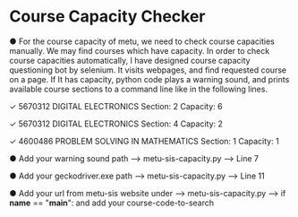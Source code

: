 # Course Capacity Checker

● For the course capacity of metu, we need to check course capacities manually. We may find courses which have capacity. 
In order to check course capacities automatically, I have designed course capacity questioning bot by selenium. 
It visits webpages, and find requested course on a page. If It has capacity, python code plays a warning sound, and 
prints available course sections to a command line like in the following lines.

✓ 5670312 DIGITAL ELECTRONICS Section: 2 Capacity: 6

✓ 5670312 DIGITAL ELECTRONICS Section: 4 Capacity: 2

✓ 4600486 PROBLEM SOLVING IN MATHEMATICS Section: 1 Capacity: 1


● Add your warning sound path --> metu-sis-capacity.py --> Line 7

● Add your geckodriver.exe path --> metu-sis-capacity.py --> Line 11

● Add your url from metu-sis website under --> metu-sis-capacity.py --> if __name__ == "__main__":  and add your course-code-to-search

